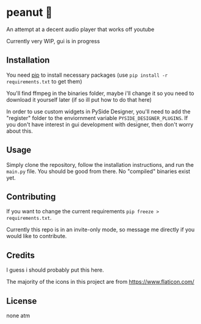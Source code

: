 # peanut 🥜

An attempt at a decent audio player that works off youtube

Currently very WIP, gui is in progress

## Installation

You need [pip](https://pip.pypa.io/en/stable/) to install necessary packages (use `pip install -r requirements.txt` to get them)

You'll find ffmpeg in the binaries folder, maybe i'll change it so you need to download it yourself later (if so ill put how to do that here)

In order to use custom widgets in PySide Designer, you'll need to add the "register" folder to the enviornment variable `PYSIDE_DESIGNER_PLUGINS`. If you don't have interest in gui development with designer, then don't worry about this.

## Usage

Simply clone the repository, follow the installation instructions, and run the `main.py` file. You should be good from there. No "compiled" binaries exist yet.

## Contributing

If you want to change the current requirements `pip freeze > requirements.txt`.

Currently this repo is in an invite-only mode, so message me directly if you would like to contribute.

## Credits

I guess i should probably put this here.

The majority of the icons in this project are from https://www.flaticon.com/

## License

none atm